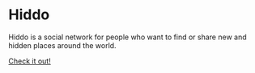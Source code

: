 # Hiddo
Hiddo is a social network for people who want to find or share new and hidden places around the world.

[Check it out!](https://hiddo.herokuapp.com/)

